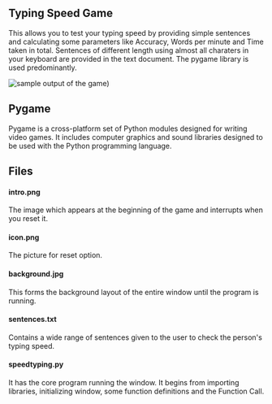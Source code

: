 ## Typing Speed Game
This allows you to test your typing speed by providing simple sentences and calculating some parameters like Accuracy, Words per minute and Time taken in total. Sentences of different length using almost all charaters in your keyboard are provided in the text document. The pygame library is used predominantly.

![sample output of the game](game_output.jpg "Speed Testing Game"))

## Pygame
Pygame is a cross-platform set of Python modules designed for writing video games. It includes computer graphics and sound libraries designed to be used with the Python programming language.
## Files
#### intro.png 
The image which appears at the beginning of the game and interrupts when you reset it.
#### icon.png
The picture for reset option.
#### background.jpg
This forms the background layout of the entire window until the program is running.
#### sentences.txt
Contains a wide range of sentences given to the user to check the person's typing speed.
#### speedtyping.py
It has the core program running the window. It begins from importing libraries, initializing window, some function definitions and the Function Call.

